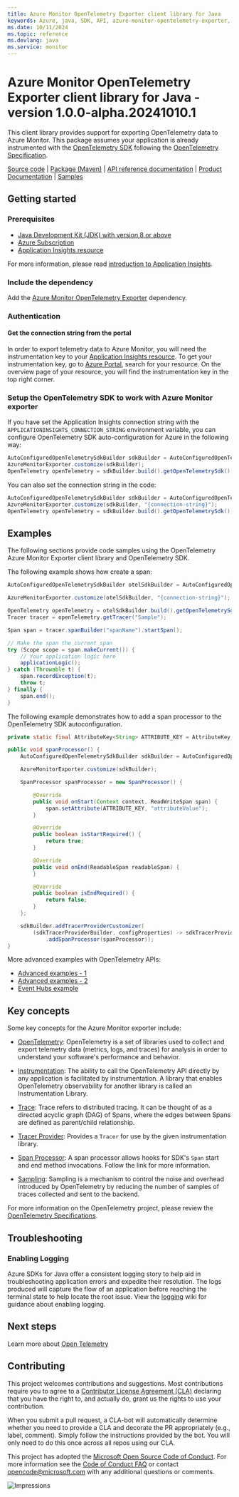 ```yaml
---
title: Azure Monitor OpenTelemetry Exporter client library for Java
keywords: Azure, java, SDK, API, azure-monitor-opentelemetry-exporter, monitor
ms.date: 10/11/2024
ms.topic: reference
ms.devlang: java
ms.service: monitor
---
```

# Azure Monitor OpenTelemetry Exporter client library for Java - version 1.0.0-alpha.20241010.1 


This client library provides support for exporting OpenTelemetry data to Azure Monitor. This package assumes your
 application is already instrumented with the [OpenTelemetry SDK][opentelemetry_sdk] following the [OpenTelemetry
 Specification][opentelemetry_specification].
  
[Source code][source_code] | [Package (Maven)][package_mvn] | [API reference documentation][api_reference_doc] | [Product Documentation][product_documentation] | [Samples][sample_readme]

## Getting started

### Prerequisites

- [Java Development Kit (JDK) with version 8 or above][jdk]
- [Azure Subscription][azure_subscription]
- [Application Insights resource][application_insights_resource]

For more information, please read [introduction to Application Insights][application_insights_intro].

### Include the dependency

Add the [Azure Monitor OpenTelemetry Exporter](https://central.sonatype.com/artifact/com.azure/azure-monitor-opentelemetry-exporter) dependency.

### Authentication

#### Get the connection string from the portal

In order to export telemetry data to Azure Monitor, you will need the instrumentation key to your [Application
 Insights resource][application_insights_resource]. To get your instrumentation key, go to [Azure Portal][azure_portal], 
search for your resource. On the overview page of your resource, you will find the instrumentation key in the top
right corner.


### Setup the OpenTelemetry SDK to work with Azure Monitor exporter

If you have set the Application Insights connection string with the `APPLICATIONINSIGHTS_CONNECTION_STRING` environment variable, you can configure OpenTelemetry SDK auto-configuration for Azure in the following way:

```java readme-sample-autoconfigure-env-variable
AutoConfiguredOpenTelemetrySdkBuilder sdkBuilder = AutoConfiguredOpenTelemetrySdk.builder();
AzureMonitorExporter.customize(sdkBuilder);
OpenTelemetry openTelemetry = sdkBuilder.build().getOpenTelemetrySdk();
```

You can also set the connection string in the code:
```java readme-sample-autoconfigure
AutoConfiguredOpenTelemetrySdkBuilder sdkBuilder = AutoConfiguredOpenTelemetrySdk.builder();
AzureMonitorExporter.customize(sdkBuilder, "{connection-string}");
OpenTelemetry openTelemetry = sdkBuilder.build().getOpenTelemetrySdk();
```

## Examples

The following sections provide code samples using the OpenTelemetry Azure Monitor Exporter client library and OpenTelemetry SDK.

The following example shows how create a span:

```java readme-sample-create-span
AutoConfiguredOpenTelemetrySdkBuilder otelSdkBuilder = AutoConfiguredOpenTelemetrySdk.builder();

AzureMonitorExporter.customize(otelSdkBuilder, "{connection-string}");

OpenTelemetry openTelemetry = otelSdkBuilder.build().getOpenTelemetrySdk();
Tracer tracer = openTelemetry.getTracer("Sample");

Span span = tracer.spanBuilder("spanName").startSpan();

// Make the span the current span
try (Scope scope = span.makeCurrent()) {
    // Your application logic here
    applicationLogic();
} catch (Throwable t) {
    span.recordException(t);
    throw t;
} finally {
    span.end();
}
```
The following example demonstrates how to add a span processor to the OpenTelemetry SDK autoconfiguration.

```java readme-sample-span-processor
private static final AttributeKey<String> ATTRIBUTE_KEY = AttributeKey.stringKey("attributeKey");

public void spanProcessor() {
    AutoConfiguredOpenTelemetrySdkBuilder sdkBuilder = AutoConfiguredOpenTelemetrySdk.builder();

    AzureMonitorExporter.customize(sdkBuilder);

    SpanProcessor spanProcessor = new SpanProcessor() {

        @Override
        public void onStart(Context context, ReadWriteSpan span) {
            span.setAttribute(ATTRIBUTE_KEY, "attributeValue");
        }

        @Override
        public boolean isStartRequired() {
            return true;
        }

        @Override
        public void onEnd(ReadableSpan readableSpan) {
        }

        @Override
        public boolean isEndRequired() {
            return false;
        }
    };

    sdkBuilder.addTracerProviderCustomizer(
        (sdkTracerProviderBuilder, configProperties) -> sdkTracerProviderBuilder
            .addSpanProcessor(spanProcessor));
}
```
More advanced examples with OpenTelemetry APIs:
* [Advanced examples - 1][advanced_examples_1]
* [Advanced examples - 2][advanced_examples_2]
* [Event Hubs example][event_hubs_example]

## Key concepts

Some key concepts for the Azure Monitor exporter include:

* [OpenTelemetry][opentelemetry_spec]: OpenTelemetry is a set of libraries used to collect and export telemetry data
 (metrics, logs, and traces) for analysis in order to understand your software's performance and behavior.

* [Instrumentation][instrumentation_library]: The ability to call the OpenTelemetry API directly by any application is
 facilitated by instrumentation. A library that enables OpenTelemetry observability for another library is called an Instrumentation Library.

* [Trace][trace_concept]: Trace refers to distributed tracing. It can be thought of as a directed acyclic graph (DAG) of Spans, where the edges between Spans are defined as parent/child relationship.

* [Tracer Provider][tracer_provider]: Provides a `Tracer` for use by the given instrumentation library.

* [Span Processor][span_processor]: A span processor allows hooks for SDK's `Span` start and end method invocations. Follow the link for more information.

* [Sampling][sampler_ref]: Sampling is a mechanism to control the noise and overhead introduced by OpenTelemetry by reducing the number of samples of traces collected and sent to the backend.

For more information on the OpenTelemetry project, please review the [OpenTelemetry Specifications][opentelemetry_specification].


## Troubleshooting

### Enabling Logging

Azure SDKs for Java offer a consistent logging story to help aid in troubleshooting application errors and expedite
their resolution. The logs produced will capture the flow of an application before reaching the terminal state to help
locate the root issue. View the [logging][logging] wiki for guidance about enabling logging.

## Next steps
Learn more about [Open Telemetry][opentelemetry_io]

## Contributing

This project welcomes contributions and suggestions. Most contributions require you to agree to a
[Contributor License Agreement (CLA)][cla] declaring that you have the right to, and actually do, grant us the rights
to use your contribution.

When you submit a pull request, a CLA-bot will automatically determine whether you need to provide a CLA and decorate
the PR appropriately (e.g., label, comment). Simply follow the instructions provided by the bot. You will only need to
do this once across all repos using our CLA.

This project has adopted the [Microsoft Open Source Code of Conduct][coc]. For more information see the
[Code of Conduct FAQ][coc_faq] or contact [opencode@microsoft.com][coc_contact] with any additional questions or comments.

<!-- LINKS -->
[jdk]: /java/azure/jdk/?view=azure-java-stable
[samples]: https://github.com/Azure/azure-sdk-for-java/blob/main/sdk/monitor
[source_code]: https://github.com/Azure/azure-sdk-for-java/tree/main/sdk/monitor/azure-monitor-opentelemetry-exporter/src
[azure_subscription]: https://azure.microsoft.com/free/
[api_reference_doc]: /azure/azure-monitor/overview
[package_mvn]: https://central.sonatype.com/artifact/com.azure/azure-monitor-opentelemetry-exporter
[product_documentation]: /azure/azure-monitor/overview
[azure_cli]: /cli/azure
[azure_portal]: https://portal.azure.com
[azure_identity]: https://github.com/Azure/azure-sdk-for-java/tree/main/sdk/identity/azure-identity
[DefaultAzureCredential]: https://github.com/Azure/azure-sdk-for-java/blob/main/sdk/identity/azure-identity/README.md#defaultazurecredential
[custom_subdomain]: /azure/cognitive-services/authentication#create-a-resource-with-a-custom-subdomain
[logging]: https://github.com/Azure/azure-sdk-for-java/wiki/Logging-in-Azure-SDK
[opentelemetry_sdk]: https://github.com/open-telemetry/opentelemetry-java/blob/master/QUICKSTART.md
[opentelemetry_specification]: https://github.com/open-telemetry/opentelemetry-specification
[application_insights_resource]: /azure/azure-monitor/app/create-new-resource
[application_insights_intro]: /azure/azure-monitor/app/app-insights-overview
[azure_portal]: https://ms.portal.azure.com/#blade/HubsExtension/BrowseResource/resourceType/microsoft.insights%2Fcomponents
[opentelemetry_io]: https://opentelemetry.io/ 
[span_data]: https://opentelemetry.lightstep.com/spans
[sample_readme]: https://github.com/Azure/azure-sdk-for-java/tree/main/sdk/monitor/azure-monitor-opentelemetry-exporter/src/samples
[opentelemetry_spec]: https://opentelemetry.io/
[instrumentation_library]: https://github.com/open-telemetry/opentelemetry-specification/blob/master/specification/overview.md#instrumentation-libraries
[tracer_provider]: https://github.com/open-telemetry/opentelemetry-specification/blob/master/specification/trace/sdk.md#tracer-provider
[span_processor]: https://github.com/open-telemetry/opentelemetry-specification/blob/master/specification/trace/sdk.md#span-processor
[sampler_ref]: https://github.com/open-telemetry/opentelemetry-specification/blob/master/specification/trace/sdk.md#sampling
[trace_concept]: https://github.com/open-telemetry/opentelemetry-specification/blob/master/specification/overview.md#trace
[advanced_examples_1]: https://github.com/Azure-Samples/ApplicationInsights-Java-Samples/tree/main/opentelemetry-api/exporter/
[advanced_examples_2]: https://github.com/open-telemetry/opentelemetry-java-examples/tree/main/sdk-usage/src/main/java/io/opentelemetry/sdk/example
[event_hubs_example]: https://github.com/Azure/azure-sdk-for-java/blob/main/sdk/monitor/azure-monitor-opentelemetry-exporter/src/samples/java/com/azure/monitor/opentelemetry/exporter/EventHubsAzureMonitorExporterSample.java
[cla]: https://cla.microsoft.com
[coc]: https://opensource.microsoft.com/codeofconduct/
[coc_faq]: https://opensource.microsoft.com/codeofconduct/faq/
[coc_contact]: mailto:opencode@microsoft.com
![Impressions](https://azure-sdk-impressions.azurewebsites.net/api/impressions/azure-sdk-for-java%2Fsdk%monitor%2Fazure-monitor-opentelemetry-exporter%2FREADME.png)

